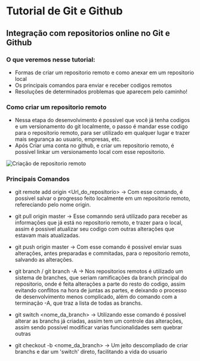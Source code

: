 # __Tutorial de Git e Github__
## __Integração com repositorios online no Git e Github__

### O que veremos nesse tutorial:
- Formas de criar um repositorio remoto e como anexar em um repositorio local
- Os principais comandos para enviar e receber codigos remotos
- Resoluções de determinados problemas que aparecem pelo caminho!


### Como criar um repositorio remoto
- Nessa etapa do desenvolvimento é possivel que você já tenha codigos e um versionamento do git localmente, o passo é mandar esse codigo para o repositorio remoto, para ser utilizado em qualquer lugar e trazer mais segurança ao usuario, empresas, etc.
- Após Criar uma conta no github, e criar um repositorio remoto, é possivel linkar um versionamento local com esse repositorio.

![Criação de repositorio remoto](https://imgur.com/a/AWhBdw7)

### Principais Comandos
- git remote add origin <Url_do_repositorio> ->
Com esse comando, é possivel salvar o progresso feito localmente em um repositorio remoto, refereciando pelo nome origin.

- git pull origin master -> 
Esse comanndo será utilizado para receber as informações que já está no repositorio remoto, e trazer para o local, assim é possivel atualizar seu codigo com outras alterações que estavam mais atualizadas.

- git push origin master -> 
Com esse comando é possivel enviar suas alterações, antes preparadas e commitadas, para o repositorio remoto, salvando as alterações.

- git branch / git branch -A -> 
Nos repositorios remotos é utilizado um sistema de branches, que seriam ramificações da branch principal do repositorio, onde é feita alterações a parte do resto do codigo, assim evitando conflitos na hora de juntas as partes, e deixando o processo de desenvolvimento menos complicado, além do comando com a terminação -A, que traz a lista de todas as branchs.

- git switch <nome_da_branch> ->
Utilizando esse comando é possivel alterar as branchs já criadas, assim tem um controle das alterações, assim sendo possivel modificar varias funcionalidades sem quebrar outras

- git checkout -b <nome_da_branch> -> 
Um jeito descompliado de criar branchs e dar um 'switch' direto, facilitando a vida do usuario
